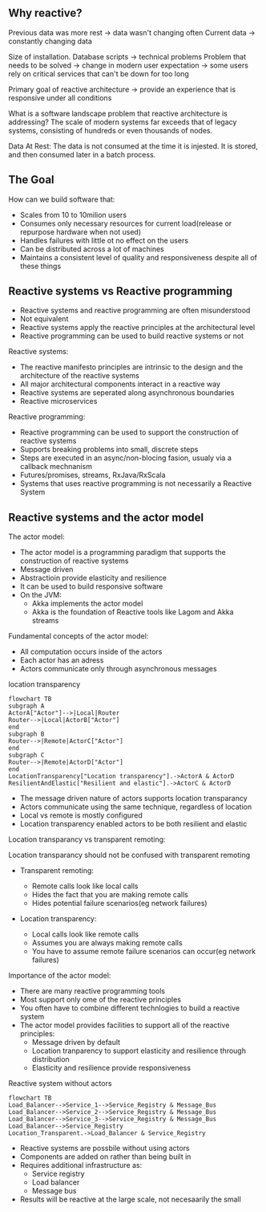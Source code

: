 ## Why reactive?

Previous data was more rest -> data wasn't changing often
Current data -> constantly changing data

Size of installation. Database scripts -> technical problems
Problem that needs to be solved -> change in modern user expectation -> some users rely on critical services that can't be down for too long

Primary goal of reactive architecture -> provide an experience that is responsive under all conditions

What is a software landscape problem that reactive architecture is addressing?
The scale of modern systems far exceeds that of legacy systems, consisting of hundreds or even thousands of nodes.

Data At Rest:
The data is not consumed at the time it is injested. It is stored, and then consumed later in a batch process.

## The Goal

How can we build software that:

-   Scales from 10 to 10milion users
-   Consumes only necessary resources for current load(release or repurpose hardware when not used)
-   Handles failures with little ot no effect on the users
-   Can be distributed across a lot of machines
-   Maintains a consistent level of quality and responsiveness despite all of these things

## Reactive systems vs Reactive programming

-   Reactive systems and reactive programming are often misunderstood
-   Not equivalent
-   Reactive systems apply the reactive principles at the architectural level
-   Reactive programming can be used to build reactive systems or not

Reactive systems:

-   The reactive manifesto principles are intrinsic to the design and the architecture of the reactive systems
-   All major architectural components interact in a reactive way
-   Reactive systems are seperated along asynchronous boundaries
-   Reactive microservices

Reactive programming:

-   Reactive programming can be used to support the construction of reactive systems
-   Supports breaking problems into small, discrete steps
-   Steps are executed in an async/non-blocing fasion, usualy via a callback mechnanism
-   Futures/promises, streams, RxJava/RxScala
-   Systems that uses reactive programming is not necessarily a Reactive System

## Reactive systems and the actor model

The actor model:

-   The actor model is a programming paradigm that supports the construction of reactive systems
-   Message driven
-   Abstractioin provide elasticity and resilience
-   It can be used to build responsive software
-   On the JVM:
	-   Akka implements the actor model
	-   Akka is the foundation of Reactive tools like Lagom and Akka streams

Fundamental concepts of the actor model:
-   All computation occurs inside of the actors
-   Each actor has an adress
-   Actors communicate only through asynchronous messages

location transparency

```mermaid
flowchart TB
subgraph A
ActorA["Actor"]-->|Local|Router
Router-->|Local|ActorB["Actor"]
end
subgraph B
Router-->|Remote|ActorC["Actor"]
end
subgraph C
Router-->|Remote|ActorD["Actor"]
end
LocationTransparency["Location transparency"].->ActorA & ActorD
ResilientAndElastic["Resilient and elastic"].->ActorC & ActorD
```
-   The message driven nature of actors supports location transparancy
-   Actors communicate using the same technique, regardless of location
-   Local vs remote is mostly configured
-   Location transparency enabled actors to be both resilient and elastic

Location transparancy vs transparent remoting:

Location transparancy should not be confused with transparent remoting
-   Transparent remoting:
	-   Remote calls look like local calls
	-   Hides the fact that you are making remote calls
	-   Hides potential failure scenarios(eg network failures)

-   Location transparency:
	-   Local calls look like remote calls
	-   Assumes you are always making remote calls
	-   You have to assume remote failure scenarios can occur(eg network failures)

Importance of the actor model:

-   There are many reactive programming tools
-   Most support only ome of the reactive principles
-   You often have to combine different technlogies to build a reactive system
-   The actor model provides facilities to support all of the reactive principles:
	- Message driven by default
	-   Location tranparency to support elasticity and resilience through distribution
	-   Elasticity and resilience provide responsiveness

Reactive system without actors
```mermaid
flowchart TB
Load_Balancer-->Service_1-->Service_Registry & Message_Bus
Load_Balancer-->Service_2-->Service_Registry & Message_Bus
Load_Balancer-->Service_3-->Service_Registry & Message_Bus
Load_Balancer-->Service_Registry
Location_Transparent.->Load_Balancer & Service_Registry
```

-   Reactive systems are possbile without using actors
-   Components are added on rather than being built in
-   Requires additional infrastructure as:
	-   Service registry
	-   Load balancer
	-   Message bus
-   Results will be reactive at the large scale, not necesaarily the small